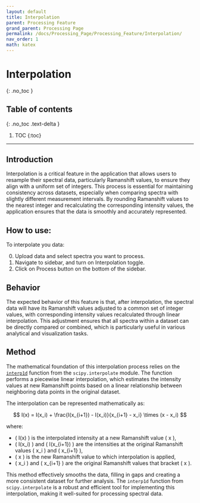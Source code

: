 ```yaml
---
layout: default
title: Interpolation
parent: Processing Feature
grand_parent: Processing Page
permalink: /docs/Processing_Page/Processing_Feature/Interpolation/
nav_order: 1
math: katex
---
```


# Interpolation
{: .no_toc }

## Table of contents
{: .no_toc .text-delta }

1. TOC
{:toc}

---

## Introduction

Interpolation is a critical feature in the application that allows users to resample their spectral data, particularly Ramanshift values, to ensure they align with a uniform set of integers. This process is essential for maintaining consistency across datasets, especially when comparing spectra with slightly different measurement intervals. By rounding Ramanshift values to the nearest integer and recalculating the corresponding intensity values, the application ensures that the data is smoothly and accurately represented.

## How to use:

To interpolate you data:

0. Upload data and select spectra you want to process.
1. Navigate to sidebar, and turn on Interpolation toggle.
2. Click on Process button on the bottom of the sidebar.

## Behavior

The expected behavior of this feature is that, after interpolation, the spectral data will have its Ramanshift values adjusted to a common set of integer values, with corresponding intensity values recalculated through linear interpolation. This adjustment ensures that all spectra within a dataset can be directly compared or combined, which is particularly useful in various analytical and visualization tasks.

## Method

The mathematical foundation of this interpolation process relies on the [`interp1d`](https://docs.scipy.org/doc/scipy/reference/generated/scipy.interpolate.interp1d.html#scipy.interpolate.interp1d) function from the `scipy.interpolate` module. The function performs a piecewise linear interpolation, which estimates the intensity values at new Ramanshift points based on a linear relationship between neighboring data points in the original dataset.

The interpolation can be represented mathematically as:

$$
I(x) = I(x_i) + \frac{I(x_{i+1}) - I(x_i)}{x_{i+1} - x_i} \times (x - x_i)
$$

where:
- \( I(x) \) is the interpolated intensity at a new Ramanshift value \( x \),
- \( I(x_i) \) and \( I(x_{i+1}) \) are the intensities at the original Ramanshift values \( x_i \) and \( x_{i+1} \),
- \( x \) is the new Ramanshift value to which interpolation is applied,
- \( x_i \) and \( x_{i+1} \) are the original Ramanshift values that bracket \( x \).

This method effectively smooths the data, filling in gaps and creating a more consistent dataset for further analysis. The `interp1d` function from `scipy.interpolate` is a robust and efficient tool for implementing this interpolation, making it well-suited for processing spectral data.

